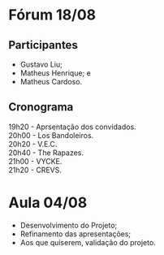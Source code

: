 # Fórum 18/08

## Participantes
- Gustavo Liu;
- Matheus Henrique; e
- Matheus Cardoso.

## Cronograma 
19h20 - Aprsentação dos convidados.  
20h00 - Los Bandoleiros.  
20h20 -  V.E.C.  
20h40 - The Rapazes.  
21h00 - VYCKE.  
21h20 - CREVS.  

# Aula 04/08
- Desenvolvimento do Projeto;
- Refinamento das apresentações;
- Aos que quiserem, validação do projeto.



